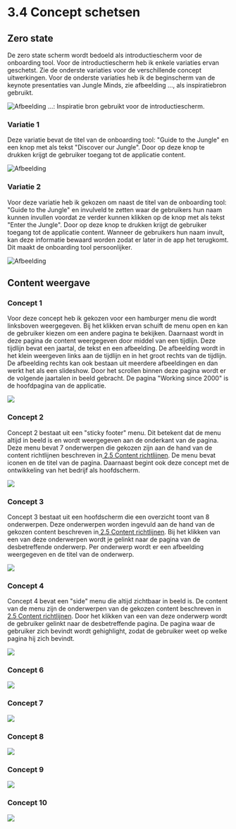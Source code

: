 # 3.4 Concept schetsen

## Zero state

De zero state scherm wordt bedoeld als introductiescherm voor de onboarding tool. Voor de introductiescherm heb ik enkele variaties ervan geschetst. Zie de onderste variaties voor de verschillende concept uitwerkingen. Voor de onderste variaties heb ik de beginscherm van de keynote presentaties van Jungle Minds, zie afbeelding ..., als inspiratiebron gebruikt.

![Afbeelding ...: Inspiratie bron gebruikt voor de introductiescherm. ](../.gitbook/assets/keynote-voorbeeld-beginscherm.png)

### Variatie 1

 Deze variatie bevat de titel van de onboarding tool: "Guide to the Jungle" en een knop met als tekst "Discover our Jungle". Door op deze knop te drukken krijgt de gebruiker toegang tot de applicatie content. 

![Afbeelding ](../.gitbook/assets/0001%20%281%29.jpg)

### Variatie 2

 Voor deze variatie heb ik gekozen om naast de titel van de onboarding tool: "Guide to the Jungle" en invulveld te zetten waar de gebruikers hun naam kunnen invullen voordat ze verder kunnen klikken op de knop met als tekst "Enter the Jungle". Door op deze knop te drukken krijgt de gebruiker toegang tot de applicatie content. Wanneer de gebruikers hun naam invult, kan deze informatie bewaard worden zodat er later in de app het terugkomt. Dit maakt de onboarding tool persoonlijker.

![Afbeelding](../.gitbook/assets/0001%20%281%29.jpg)

## Content weergave

### Concept 1

Voor deze concept heb ik gekozen voor een hamburger menu die wordt linksboven weergegeven. Bij het klikken ervan schuift de menu open en kan de gebruiker kiezen om een andere pagina te bekijken. Daarnaast wordt in deze pagina de content weergegeven door middel van een tijdlijn. Deze tijdlijn bevat een jaartal, de tekst en een afbeelding. De afbeelding wordt in het klein weergeven links aan de tijdlijn en in het groot rechts van de tijdlijn. De afbeelding rechts kan ook bestaan uit meerdere afbeeldingen en dan werkt het als een slideshow. Door het scrollen binnen deze pagina wordt er de volgende jaartalen in beeld gebracht. De pagina "Working since 2000" is de hoofdpagina van de applicatie. 

![](../.gitbook/assets/0002.jpg)

### Concept 2

Concept 2 bestaat uit een "sticky footer" menu. Dit betekent dat de menu altijd in beeld is en wordt weergegeven aan de onderkant van de pagina. Deze menu bevat 7 onderwerpen die gekozen zijn aan de hand van de content richtlijnen beschreven in[ 2.5 Content richtlijnen](../2.-verkenningsfase/content-richtlijnen.md). De menu bevat iconen en de titel van de pagina. Daarnaast begint ook deze concept met de ontwikkeling van het bedrijf als hoofdscherm. 

![](../.gitbook/assets/0003%20%281%29.jpg)



### Concept 3

Concept 3 bestaat uit een hoofdscherm die een overzicht toont van 8 onderwerpen. Deze onderwerpen worden ingevuld aan de hand van de gekozen content beschreven in[ 2.5 Content richtlijnen](../2.-verkenningsfase/content-richtlijnen.md). Bij het klikken van een van deze onderwerpen wordt je gelinkt naar de pagina van de desbetreffende onderwerp. Per onderwerp wordt er een afbeelding weergegeven en de titel van de onderwerp.

![](../.gitbook/assets/0004.jpg)

### Concept 4

Concept 4 bevat een "side" menu die altijd zichtbaar in beeld is. De content van de menu zijn de onderwerpen van de gekozen content beschreven in[ 2.5 Content richtlijnen](../2.-verkenningsfase/content-richtlijnen.md). Door het klikken van een van deze onderwerp wordt de gebruiker gelinkt naar de desbetreffende pagina. De pagina waar de gebruiker zich bevindt wordt gehighlight, zodat de gebruiker weet op welke pagina hij zich bevindt.

![](../.gitbook/assets/0005.jpg)

### Concept 6

![](../.gitbook/assets/0006.jpg)

### Concept 7

![](../.gitbook/assets/deelvragen_0.3.jpg)

### Concept 8

![](../.gitbook/assets/deelvragen_0.3.jpg)

### 

### Concept 9

![](../.gitbook/assets/deelvragen_0.3.jpg)



### Concept 10

![](../.gitbook/assets/deelvragen_0.3.jpg)



